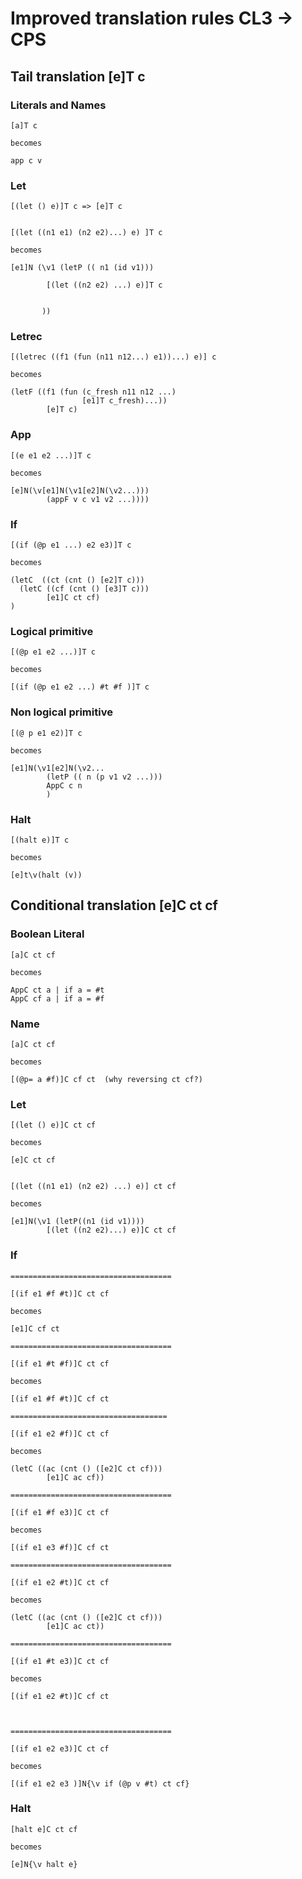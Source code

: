 # Improved translation rules CL3 -> CPS
## Tail translation [e]T c

### Literals and Names 

```
[a]T c

becomes

app c v
````

### Let 

```
[(let () e)]T c => [e]T c


[(let ((n1 e1) (n2 e2)...) e) ]T c

becomes

[e1]N (\v1 (letP (( n1 (id v1)))

        [(let ((n2 e2) ...) e)]T c


       ))
```

### Letrec

```
[(letrec ((f1 (fun (n11 n12...) e1))...) e)] c 

becomes

(letF ((f1 (fun (c_fresh n11 n12 ...)
                [e1]T c_fresh)...))
        [e]T c)

```

### App

```
[(e e1 e2 ...)]T c 

becomes

[e]N(\v[e1]N(\v1[e2]N(\v2...)))
        (appF v c v1 v2 ...))))

```

### If 

```
[(if (@p e1 ...) e2 e3)]T c

becomes

(letC  ((ct (cnt () [e2]T c)))
  (letC ((cf (cnt () [e3]T c)))
        [e1]C ct cf)
)
```

### Logical primitive
```
[(@p e1 e2 ...)]T c 

becomes 

[(if (@p e1 e2 ...) #t #f )]T c

```


### Non logical primitive
```
[(@ p e1 e2)]T c

becomes 

[e1]N(\v1[e2]N(\v2...
        (letP (( n (p v1 v2 ...)))
        AppC c n
        )

```

### Halt 

```
[(halt e)]T c

becomes 

[e]t\v(halt (v))
```

## Conditional translation [e]C ct cf

### Boolean Literal 
```
[a]C ct cf

becomes 

AppC ct a | if a = #t
AppC cf a | if a = #f

```

### Name 

```
[a]C ct cf 

becomes 

[(@p= a #f)]C cf ct  (why reversing ct cf?)
```


### Let

```
[(let () e)]C ct cf 

becomes 

[e]C ct cf


[(let ((n1 e1) (n2 e2) ...) e)] ct cf

becomes 

[e1]N(\v1 (letP((n1 (id v1))))
        [(let ((n2 e2)...) e)]C ct cf
```


### If

```
====================================

[(if e1 #f #t)]C ct cf

becomes

[e1]C cf ct

====================================

[(if e1 #t #f)]C ct cf

becomes 

[(if e1 #f #t)]C cf ct

===================================

[(if e1 e2 #f)]C ct cf

becomes

(letC ((ac (cnt () ([e2]C ct cf)))
        [e1]C ac cf))

====================================

[(if e1 #f e3)]C ct cf

becomes 

[(if e1 e3 #f)]C cf ct

====================================

[(if e1 e2 #t)]C ct cf

becomes

(letC ((ac (cnt () ([e2]C ct cf)))
        [e1]C ac ct))

====================================

[(if e1 #t e3)]C ct cf

becomes 

[(if e1 e2 #t)]C cf ct



====================================

[(if e1 e2 e3)]C ct cf

becomes 

[(if e1 e2 e3 )]N{\v if (@p v #t) ct cf}
```

### Halt

```
[halt e]C ct cf

becomes 

[e]N{\v halt e}
```






